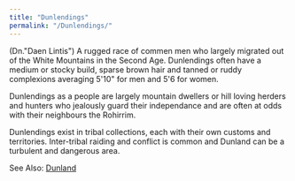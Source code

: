 ```yaml
---
title: "Dunlendings"
permalink: "/Dunlendings/"
---
```


(Dn."Daen Lintis") A rugged race of commen men who largely migrated out
of the White Mountains in the Second Age. Dunlendings often have a
medium or stocky build, sparse brown hair and tanned or ruddy
complexions averaging 5'10" for men and 5'6 for women.

Dunlendings as a people are largely mountain dwellers or hill loving
herders and hunters who jealously guard their independance and are often
at odds with their neighbours the Rohirrim.

Dunlendings exist in tribal collections, each with their own customs and
territories. Inter-tribal raiding and conflict is common and Dunland can
be a turbulent and dangerous area.

See Also: [Dunland](Dunland "wikilink")
